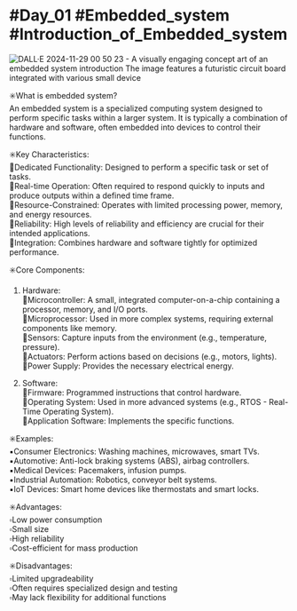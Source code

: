 # #Day_01 #Embedded_system #Introduction_of_Embedded_system

![DALL·E 2024-11-29 00 50 23 - A visually engaging concept art of an embedded system introduction  The image features a futuristic circuit board integrated with various small device](https://github.com/user-attachments/assets/44008487-a41f-4342-9cb5-c8a4c435e090)

✳️What is embedded system? \
An embedded system is a specialized computing system designed to perform specific tasks within a larger system. It is typically a combination of hardware and software, often embedded into devices to control their functions. 

✳️Key Characteristics: \
🔸Dedicated Functionality: Designed to perform a specific task or set of tasks. \
🔸Real-time Operation: Often required to respond quickly to inputs and produce outputs within a defined time frame. \
🔸Resource-Constrained: Operates with limited processing power, memory, and energy resources. \
🔸Reliability: High levels of reliability and efficiency are crucial for their intended applications. \
🔸Integration: Combines hardware and software tightly for optimized performance. 

✳️Core Components: 
1. Hardware: \
🔹Microcontroller: A small, integrated computer-on-a-chip containing a processor, memory, and I/O ports. \
🔹Microprocessor: Used in more complex systems, requiring external components like memory. \
🔹Sensors: Capture inputs from the environment (e.g., temperature, pressure). \
🔹Actuators: Perform actions based on decisions (e.g., motors, lights). \
🔹Power Supply: Provides the necessary electrical energy. 

2. Software: \
🔹Firmware: Programmed instructions that control hardware. \
🔹Operating System: Used in more advanced systems (e.g., RTOS - Real-Time Operating System). \
🔹Application Software: Implements the specific functions. 

✳️Examples: \
▪️Consumer Electronics: Washing machines, microwaves, smart TVs. \
▪️Automotive: Anti-lock braking systems (ABS), airbag controllers. \
▪️Medical Devices: Pacemakers, infusion pumps. \
▪️Industrial Automation: Robotics, conveyor belt systems. \
▪️IoT Devices: Smart home devices like thermostats and smart locks. 

✳️Advantages: \
▫️Low power consumption \
▫️Small size \
▫️High reliability \
▫️Cost-efficient for mass production 

✳️Disadvantages: \
▫️Limited upgradeability \
▫️Often requires specialized design and testing \
▫️May lack flexibility for additional functions 







